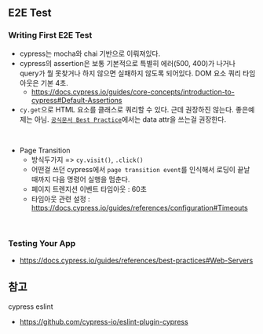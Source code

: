 ## E2E Test
### Writing First E2E Test
- cypress는 mocha와 chai 기반으로 이뤄져있다.
- cypress의 assertion은 보통 기본적으로 특별히 에러(500, 400)가 나거나 query가 뭘 못찾거나 하지 않으면 실패하지 않도록 되어있다. DOM 요소 쿼리 타임아웃은 기본 4초.
  - https://docs.cypress.io/guides/core-concepts/introduction-to-cypress#Default-Assertions
- `cy.get`으로 HTML 요소를 클래스로 쿼리할 수 있다. 근데 권장하진 않는다. 좋은예제는 아님. [`공식문서 Best Practice`](https://docs.cypress.io/guides/references/best-practices#Selecting-Elements)에서는 data attr을 쓰는걸 권장한다.

<br>

- Page Transition
  - 방식두가지 => `cy.visit()`, `.click()`
  - 어떤걸 쓰던 cypress에서 `page transition event`를 인식해서 로딩이 끝날때까지 다음 명령어 실행을 멈춘다.
  - 페이지 트렌지션 이벤트 타임아웃 : 60초
  - 타임아웃 관련 설정 : https://docs.cypress.io/guides/references/configuration#Timeouts

<br>

### Testing Your App 
- https://docs.cypress.io/guides/references/best-practices#Web-Servers


## 참고
cypress eslint
- https://github.com/cypress-io/eslint-plugin-cypress
